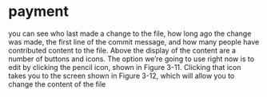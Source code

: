 # payment
 you can see who last made a change to the file, how long ago the change was made, the first line of the commit message, and how many people have contributed content to the file. Above the display of the content are a number of buttons and icons. The option we’re going to use right now is to edit by clicking the pencil icon, shown in Figure 3-11. Clicking that icon takes you to the screen shown in Figure 3-12, which will allow you to change the content of the file

